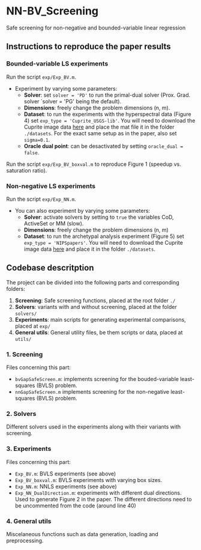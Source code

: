 # NN-BV_Screening
Safe screening for non-negative and bounded-variable linear regression

## Instructions to reproduce the paper results
### Bounded-variable LS experiments
Run the script `exp/Exp_BV.m`. 

- Experiment by varying some parameters:
    - **Solver**: set `solver = 'PD'` to run the primal-dual solver (Prox. Grad. solver `solver = 'PG' being the default).
    - **Dimensions**: freely change the problem dimensions (n, m).
    - **Dataset**: to run the experiments with the hyperspectral data (Figure 4) set `exp_type = 'Cuprite_USGS-lib'`. You will need to download the Cuprite image data [here](http://www.lx.it.pt/~bioucas/code/cuprite_ref.zip) and place the mat file it in the folder `./datasets`. For the exact same setup as in the paper, also set `sigma=0.1`.
    - **Oracle dual point**: can be desactivated by setting `oracle_dual = false`.

Run the script `exp/Exp_BV_boxval.m` to reproduce Figure 1 (speedup vs. saturation ratio).

### Non-negative LS experiments
Run the script `exp/Exp_NN.m`. 

- You can also experiment by varying some parameters:
	- **Solver**: activate solvers by setting to `true` the variables CoD, ActiveSet or MM (slow).
	- **Dimensions**: freely change the problem dimensions (n, m)
	- **Dataset**: to run the archetypal analysis experiment (Figure 5) set `exp_type = 'NIPSpapers'`. You will need to download the Cuprite image data [here](http://ai.stanford.edu/~gal/Data/NIPS/nips_1-17.mat) and place it in the folder `./datasets`.


## Codebase descritption

The project can be divided into the following parts and corresponding folders:
1. **Screening**: Safe screening functions, placed at the root folder `./`
2. **Solvers**: variants with and without screening, placed at the folder `solvers/`
3. **Experiments**: main scripts for generating experimental comparisons, placed at `exp/`
4. **General utils**: General utility files, be them scripts or data, placed at `utils/` 

### 1. Screening
Files concerning this part:
- `bvGapSafeScreen.m`: implements screening for the bouded-variable least-squares (BVLS) problem.
- `nnGapSafeScreen.m` implements screening for the non-negative least-squares (BVLS) problem.

### 2. Solvers
Different solvers used in the experiments along with their variants with screening.

### 3. Experiments
Files concerning this part:
- `Exp_BV.m`: BVLS experiments (see above)
- `Exp_BV_boxval.m`: BVLS experiments with varying box sizes.
- `Exp_NN.m`: NNLS experiments (see above)
- `Exp_NN_DualDirection.m`: experiments with different dual directions. Used to generate Figure 2 in the paper. The different directions need to be uncommented from the code (around line 40)

### 4. General utils
Miscelaneous functions such as data generation, loading and preprocessing.

